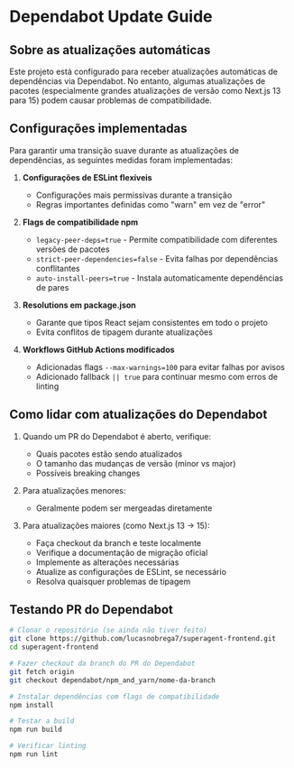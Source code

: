 # Dependabot Update Guide

## Sobre as atualizações automáticas

Este projeto está configurado para receber atualizações automáticas de dependências via Dependabot. No entanto, algumas atualizações de pacotes (especialmente grandes atualizações de versão como Next.js 13 para 15) podem causar problemas de compatibilidade.

## Configurações implementadas

Para garantir uma transição suave durante as atualizações de dependências, as seguintes medidas foram implementadas:

1. **Configurações de ESLint flexíveis**
   - Configurações mais permissivas durante a transição
   - Regras importantes definidas como "warn" em vez de "error"

2. **Flags de compatibilidade npm**
   - `legacy-peer-deps=true` - Permite compatibilidade com diferentes versões de pacotes
   - `strict-peer-dependencies=false` - Evita falhas por dependências conflitantes
   - `auto-install-peers=true` - Instala automaticamente dependências de pares

3. **Resolutions em package.json**
   - Garante que tipos React sejam consistentes em todo o projeto
   - Evita conflitos de tipagem durante atualizações

4. **Workflows GitHub Actions modificados**
   - Adicionadas flags `--max-warnings=100` para evitar falhas por avisos
   - Adicionado fallback `|| true` para continuar mesmo com erros de linting

## Como lidar com atualizações do Dependabot

1. Quando um PR do Dependabot é aberto, verifique:
   - Quais pacotes estão sendo atualizados
   - O tamanho das mudanças de versão (minor vs major)
   - Possíveis breaking changes

2. Para atualizações menores:
   - Geralmente podem ser mergeadas diretamente

3. Para atualizações maiores (como Next.js 13 → 15):
   - Faça checkout da branch e teste localmente
   - Verifique a documentação de migração oficial
   - Implemente as alterações necessárias
   - Atualize as configurações de ESLint, se necessário
   - Resolva quaisquer problemas de tipagem

## Testando PR do Dependabot

```bash
# Clonar o repositório (se ainda não tiver feito)
git clone https://github.com/lucasnobrega7/superagent-frontend.git
cd superagent-frontend

# Fazer checkout da branch do PR do Dependabot
git fetch origin
git checkout dependabot/npm_and_yarn/nome-da-branch

# Instalar dependências com flags de compatibilidade
npm install

# Testar a build
npm run build

# Verificar linting
npm run lint
```